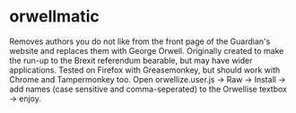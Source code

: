 # orwellmatic
Removes authors you do not like from the front page of the Guardian's website and replaces them with George Orwell. Originally created to make the run-up to the Brexit referendum bearable, but may have wider applications. Tested on Firefox with Greasemonkey, but should work with Chrome and Tampermonkey too. Open orwellize.user.js -> Raw -> Install -> add names (case sensitive and comma-seperated) to the Orwellise textbox -> enjoy.
